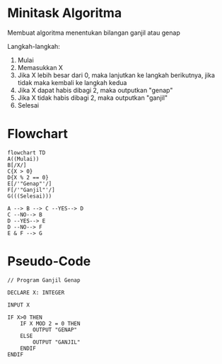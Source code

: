# Minitask Algoritma

Membuat algoritma menentukan bilangan ganjil atau genap

Langkah-langkah:
1. Mulai
2. Memasukkan X
4. Jika X lebih besar dari 0, maka lanjutkan ke langkah berikutnya, jika tidak maka kembali ke langkah kedua
5. Jika X dapat habis dibagi 2, maka outputkan "genap"
6. Jika X tidak habis dibagi 2, maka outputkan "ganjil"
8. Selesai

# Flowchart

```mermaid
flowchart TD
A((Mulai))
B[/X/]
C{X > 0}
D{X % 2 == 0}
E[/'"Genap"'/]
F[/'"Ganjil"'/]
G(((Selesai)))

A --> B --> C --YES--> D
C --NO--> B
D --YES--> E
D --NO--> F
E & F --> G
```

# Pseudo-Code
```
// Program Ganjil Genap

DECLARE X: INTEGER

INPUT X

IF X>0 THEN
    IF X MOD 2 = 0 THEN
        OUTPUT "GENAP"
    ELSE
        OUTPUT "GANJIL"
    ENDIF
ENDIF    

```
